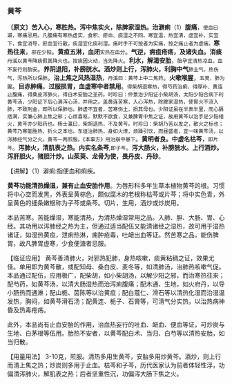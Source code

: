 ### 黄芩

**〔原文〕苦入心，寒胜热。泻中焦实火，除脾家湿热。治澼痢**（1）**腹痛**，<small>便血曰澼，寒痛忌用。凡腹痛有寒热虚实，食积、瘀血、痰湿之不同。寒宜温，热宜清，虚宜补，实宜下，食宜消导，瘀血宜行散，痰湿宜化痰利湿。痛时手不可按者为实痛，按之痛止者为虚痛。</small>**寒热往来**，<small>邪在少阳</small>。**黄疸五淋，血闭**<small>实热在血分</small>。**气逆，痈疽疮疡，及诸失血。消痰**<small>丹溪以黄芩降痰假其降火也。按痰因火动，当先降火</small>。**利水，解渴安胎**，<small>胎孕宜清热凉血，血不妄行则胎安</small>。**养阴退阳，补膀胱水。酒炒则上行，泻肺火，利胸中气**<small>肺主气，热伤气，泻热所以保肺</small>。**治上焦之风热湿热**，<small>丹溪曰：黄芩上中二焦药</small>。**火嗽喉腥**，<small>五臭，肺为腥</small>。**目赤肿痛**。**过服损胃，血虚寒中者禁用**。<small>得柴胡退寒热，得芍药治痢，得厚朴、黄连止腹痛，得桑皮泻肺火，得白术安胎之圣药。时珍曰：仲景治少阳证小柴胡汤，太阳少阳合病下利黄芩汤，少阳证下后心满泻心汤，并用之。盖黄连苦寒，入心泻热，除脾家湿热，使胃火不流入肺，不致刑金，即所以保肺也。肺虚不宜者，苦寒伤土，损其母也。少阳证虽在半表半里，而心膈痞满，实兼心肺上焦之邪；心烦喜呕，默默不欲食，又兼脾胃中焦之证，故用黄芩以治手足少阳相火，黄芩亦少阳药也。杨士瀛曰，柴胡退热，不及黄芩。时珍曰：柴胡乃苦以发之，散火之标也；黄芩乃寒能胜热，折火之本也。东垣治肺热，身如火燎，烦躁引饮，而昼盛者，宜一味黄芩汤，以泻肺经气分之火。黄芩一两煎服。《本事方》用治崩中暴下</small>。**黄明者良。中虚名枯芩**，<small>即片芩</small>。**泻肺火，清肌表之热。内实名条芩**,<small>即子芩</small>。**泻大肠火，补膀胱水。上行酒炒。泻肝胆火，猪胆汁炒。山茱萸、龙骨为使，畏丹皮、丹砂**。

【讲解】（1）澼痢:指便血和痢疾。

**黄芩功能清热燥湿，兼有止血安胎作用**。为唇形科多年生草本植物黄芩的根。习惯将中心空而发黑，外表呈黄棕色，颇似腐木的老根称枯芩或片芩；将中实色青，外呈黄色的细条嫩根称为子芩或条芩。切片，生用，酒炒或炒炭用。

本品苦寒。苦能燥湿，寒能清热，为清热燥湿常用之品。入肺、胆、大肠、胃、心经。其功用以泻肺经之热为主，但通过适当配伍又能清诸经之湿热，故可用于湿热诸证，如湿热黄疸，泄痢热淋，痈肿疮毒，吐衄出血等证。然苦寒之品，能伤脾胃，故凡脾胃虚寒，少食便溏者忌服。

【临证应用】   黄芩善清肺火，对邪热犯肺，身热咳嗽，痰黄粘稠之证，效果尤佳。单用即为黄芩散，或配知母、桑白皮、麦冬等，如清肺汤，治肺热咳嗽气促。本品通过配伍，应用极广，配柴胡，如小柴胡汤，以解少阳之邪，而治寒热往来；配芍药，如黄芩汤，以清大肠湿热而治泻痢腹痛；配木通、生地，如火府丹，以导小肠热而通淋；配山栀、茵陈等以治黄疸；配白蔻仁、滑石等以清热化湿而治湿温发热，胸闷，如黄芩滑石汤；配黄连、栀子、石膏等，可清气分实热，以治热病神昏及热毒疮疡。

此外，本品尚有止血安胎的作用，治血热妄行的吐血、衄血、便血等证，可炒炭与生地、白茅根等伍用。胎热不安者，以黄芩配白术、当归、白芍等以清热安胎，如当归散。 

【用量用法】 3-10克，煎服。清热多用生黄芩，安胎多用炒黄芩。酒炒，则上行而清上焦之热；炒炭则多用于止血。枯芩和子芩，历代医家认为前者体轻性浮，功偏清泻肺火，解肌表之热；后者坚重性沉，功偏泻大肠下焦之火。
